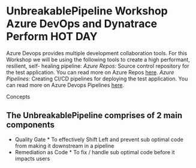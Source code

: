 # UnbreakablePipeline Workshop Azure DevOps and Dynatrace Perform HOT DAY


Azure Devops provides multiple development collaboration tools. For this Workshop we will be using the following tools to create a high performant, resilient, self- healing pipeline:
*Azure Repos:* Source control repository for the test application. You can read more on Azure Repos [here](https://docs.microsoft.com/en-us/azure/devops/repos/?view=vsts). 
*Azure Pipelines:* Creating CI/CD pipelines for deploying the test application. You can read more on Azure Devops Pipelines [here](https://docs.microsoft.com/en-us/azure/devops/pipelines/index?view=vsts).

Concepts
## The UnbreakablePipeline  comprises of 2 main components 
* Quality Gate * To effectively Shift Left and prevent sub optimal code from making it downstream in a pipeline 
* Remediation as Code * To fix / handle sub optimal code before it impacts users



